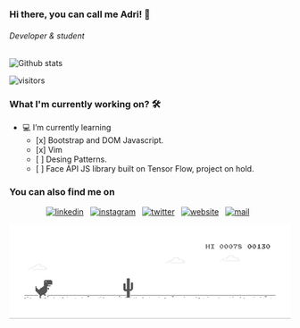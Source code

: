 ###  Hi there, you can call me Adri! 👋
###### *Developer & student*

![Github stats](https://github-readme-stats.vercel.app/api?username=anunezmartinez&show_icons=true&theme=radical)

![visitors](https://visitor-badge.laobi.icu/badge?page_id=anunezmartinez.visitor-badge)


### What I'm currently working on? 🛠
<ul>
  <li>💻 I’m currently learning
    <ul>
      <li> [x] Bootstrap and DOM Javascript.
      <li> [x] Vim
      <li> [ ] Desing Patterns.
      <li> [ ] Face API JS library built on Tensor Flow, project on hold.
    </ul>
</ul>

### You can also find me on
<p align='center'>
<a href="https://www.linkedin.com/in/anunezmartinez/"><img src='https://cdn.jsdelivr.net/npm/simple-icons@3.0.1/icons/linkedin.svg' alt='linkedin' height='40'></a>&nbsp;&nbsp;
<a href="https://www.instagram.com/hyde_an/"><img src='https://cdn.jsdelivr.net/npm/tabler-icons@1.10.0/icons/brand-instagram.svg' alt='instagram' height='40'></a>&nbsp;&nbsp;
<a href="https://twitter.com/adrianmrnz"><img src='https://cdn.jsdelivr.net/npm/tabler-icons@1.10.0/icons/brand-twitter.svg' alt='twitter' height='40'></a>&nbsp;&nbsp;
<a href="https://anunezmartinez.com"><img src='https://cdn.jsdelivr.net/npm/tabler-icons@1.10.0/icons/link.svg' alt='website' height='40'></a>&nbsp;&nbsp;
<a href="mailto:adrian@anunezmartinez.com"><img src='https://cdn.jsdelivr.net/npm/tabler-icons@1.10.0/icons/mail.svg' alt='mail' height='40'></a>&nbsp;&nbsp;
</p>

![text](https://github.com/anunezmartinez/anunezmartinez/blob/master/banner.gif)
